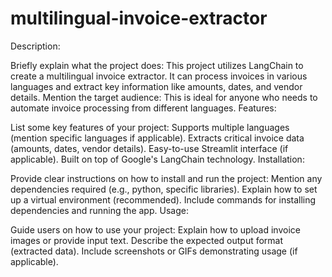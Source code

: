 # multilingual-invoice-extractor
Description:

Briefly explain what the project does:
This project utilizes LangChain to create a multilingual invoice extractor.
It can process invoices in various languages and extract key information like amounts, dates, and vendor details.
Mention the target audience:
This is ideal for anyone who needs to automate invoice processing from different languages.
Features:

List some key features of your project:
Supports multiple languages (mention specific languages if applicable).
Extracts critical invoice data (amounts, dates, vendor details).
Easy-to-use Streamlit interface (if applicable).
Built on top of Google's LangChain technology.
Installation:

Provide clear instructions on how to install and run the project:
Mention any dependencies required (e.g., python, specific libraries).
Explain how to set up a virtual environment (recommended).
Include commands for installing dependencies and running the app.
Usage:

Guide users on how to use your project:
Explain how to upload invoice images or provide input text.
Describe the expected output format (extracted data).
Include screenshots or GIFs demonstrating usage (if applicable).
